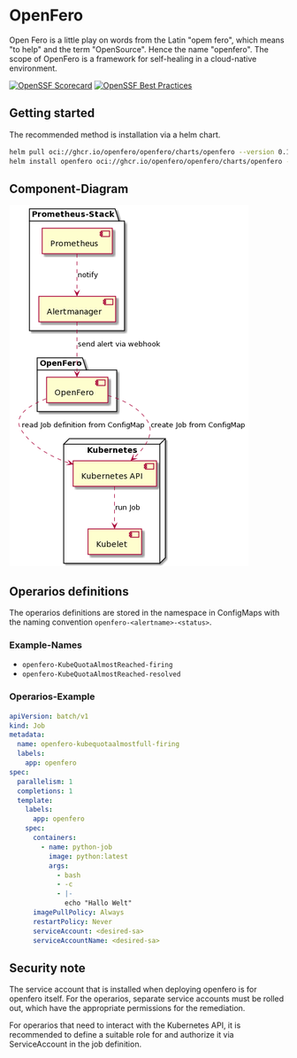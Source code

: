 # OpenFero

Open Fero is a little play on words from the Latin "opem fero", which means "to help" and the term "OpenSource". Hence the name "openfero". The scope of OpenFero is a framework for self-healing in a cloud-native environment.

[![OpenSSF Scorecard](https://api.scorecard.dev/projects/github.com/OpenFero/openfero/badge)](https://scorecard.dev/viewer/?uri=github.com/OpenFero/openfero) [![OpenSSF Best Practices](https://www.bestpractices.dev/projects/6683/badge)](https://www.bestpractices.dev/projects/6683)

## Getting started

The recommended method is installation via a helm chart.

```bash
helm pull oci://ghcr.io/openfero/openfero/charts/openfero --version 0.1.0
helm install openfero oci://ghcr.io/openfero/openfero/charts/openfero --version 0.1.0
```

## Component-Diagram

![Shows the Prometheus, Alertmanager components and that Alertmanager notifies the OpenFero component so that OpenFero starts the jobs via Kubernetes API.][comp-dia]

## Operarios definitions

The operarios definitions are stored in the namespace in ConfigMaps with the naming convention `openfero-<alertname>-<status>`.

### Example-Names

- `openfero-KubeQuotaAlmostReached-firing`
- `openfero-KubeQuotaAlmostReached-resolved`

### Operarios-Example

```yaml
apiVersion: batch/v1
kind: Job
metadata:
  name: openfero-kubequotaalmostfull-firing
  labels:
    app: openfero
spec:
  parallelism: 1
  completions: 1
  template:
    labels:
      app: openfero
    spec:
      containers:
        - name: python-job
          image: python:latest
          args:
            - bash
            - -c
            - |-
              echo "Hallo Welt"
      imagePullPolicy: Always
      restartPolicy: Never
      serviceAccount: <desired-sa>
      serviceAccountName: <desired-sa>
```

## Security note

The service account that is installed when deploying openfero is for openfero itself. For the operarios, separate service accounts must be rolled out, which have the appropriate permissions for the remediation.

For operarios that need to interact with the Kubernetes API, it is recommended to define a suitable role for and authorize it via ServiceAccount in the job definition.

[comp-dia]: ./docs/component-diagram.png
